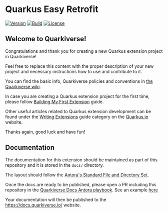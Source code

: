 # Quarkus Easy Retrofit

[![Version](https://img.shields.io/maven-central/v/io.quarkiverse.retrofit/quarkus-easy-retrofit-parent?logo=apache-maven&style=flat-square)](https://central.sonatype.com/artifact/io.quarkiverse.retrofit/quarkus-easy-retrofit-parent)
[![Build](https://github.com/quarkiverse/quarkus-easy-retrofit/actions/workflows/build.yml/badge.svg)](https://github.com/quarkiverse/quarkus-zanzibar/actions/workflows/build.yml/badge.svg)
[![License](https://img.shields.io/github/license/quarkiverse/quarkus-easy-retrofit.svg)](http://www.apache.org/licenses/LICENSE-2.0)
<!-- ALL-CONTRIBUTORS-BADGE:START - Do not remove or modify this section -->
## Welcome to Quarkiverse!

Congratulations and thank you for creating a new Quarkus extension project in Quarkiverse!

Feel free to replace this content with the proper description of your new project and necessary instructions how to use and contribute to it.

You can find the basic info, Quarkiverse policies and conventions in [the Quarkiverse wiki](https://github.com/quarkiverse/quarkiverse/wiki).

In case you are creating a Quarkus extension project for the first time, please follow [Building My First Extension](https://quarkus.io/guides/building-my-first-extension) guide.

Other useful articles related to Quarkus extension development can be found under the [Writing Extensions](https://quarkus.io/guides/#writing-extensions) guide category on the [Quarkus.io](https://quarkus.io) website.

Thanks again, good luck and have fun!

## Documentation

The documentation for this extension should be maintained as part of this repository and it is stored in the `docs/` directory.

The layout should follow the [Antora's Standard File and Directory Set](https://docs.antora.org/antora/2.3/standard-directories/).

Once the docs are ready to be published, please open a PR including this repository in the [Quarkiverse Docs Antora playbook](https://github.com/quarkiverse/quarkiverse-docs/blob/main/antora-playbook.yml#L7). See an example [here](https://github.com/quarkiverse/quarkiverse-docs/pull/1)

Your documentation will then be published to the https://docs.quarkiverse.io/ website.
